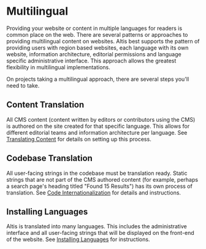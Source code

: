 # Multilingual

Providing your website or content in multiple languages for readers is common place on the web. There are several patterns or approaches to providing multilingual content on websites. Altis best supports the pattern of providing users with region based websites, each language with its own website, information architecture, editorial permissions and language specific administrative interface. This approach allows the greatest flexibility in multilingual implementations.

On projects taking a multilingual approach, there are several steps you'll need to take.

## Content Translation

All CMS content (content written by editors or contributors using the CMS) is authored on the site created for that specific language. This allows for different editorial teams and information architecture per language. See [Translating Content](content.md) for details on setting up this process.

## Codebase Translation

All user-facing strings in the codebase must be translation ready. Static strings that are not part of the CMS authored content (for example, perhaps a search page's heading titled "Found 15 Results") has its own process of translation. See [Code Internationalization](code-i18n.md) for details and instructions.

## Installing Languages

Altis is translated into many languages. This includes the administrative interface and all user-facing strings that will be displayed on the front-end of the website. See [Installing Languages](installing-languages.md) for instructions.
